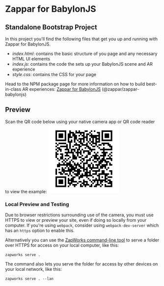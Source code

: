 # Zappar for BabylonJS
## Standalone Bootstrap Project

In this project you'll find the following files that get you up and running with Zappar for BabylonJS.
- *index.html*: contains the basic structure of you page and any necessary HTML UI elements
- *index.js*: contains the code the sets up your BabylonJS scene and AR experience
- *style.css*: contains the CSS for your page

Head to the NPM package page for more information on how to build best-in-class AR experiences: [Zappar for BabylonJS](https://www.npmjs.com/package/@zappar/zappar-babylonjs) (@zappar/zappar-babylonjs)

## Preview
Scan the QR code below using your native camera app or QR code reader to view the example:
​
![Preview QR Code"](preview-qr-code.png)

### Local Preview and Testing

Due to browser restrictions surrounding use of the camera, you must use HTTPS to view or preview your site, even if doing so locally from your computer. If you're using `webpack`, consider using `webpack-dev-server` which has an `https` option to enable this.

Alternatively you can use the [ZapWorks command-line tool](https://www.npmjs.com/package/@zappar/zapworks-cli) to serve a folder over HTTPS for access on your local computer, like this:
```
zapworks serve .
```

The command also lets you serve the folder for access by other devices on your local network, like this:
```
zapworks serve . --lan
```
